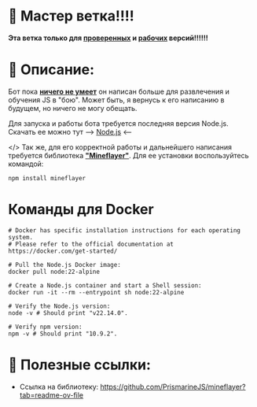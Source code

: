# 🚨 Мастер ветка!!!!
**Эта ветка только для <ins>проверенных</ins> и <ins>рабочих</ins> версий!!!!!!**

# 📜 Описание:
Бот пока <ins>**ничего не умеет**</ins> он написан больше для развлечения и обучения JS в "бою". Может быть, я вернусь к его написанию в будущем, но ничего не могу обещать.

Для запуска и работы бота требуется последняя версия Node.js. Скачать ее можно тут --> [Node.js](https://nodejs.org/en) <--

</> Так же, для его корректной работы и дальнейшего написания требуется библиотека <ins>**"Mineflayer"**</ins>. Для ее установки воспользуйтесь командой:
```
npm install mineflayer
```

# Команды для Docker
```
# Docker has specific installation instructions for each operating system.
# Please refer to the official documentation at https://docker.com/get-started/

# Pull the Node.js Docker image:
docker pull node:22-alpine

# Create a Node.js container and start a Shell session:
docker run -it --rm --entrypoint sh node:22-alpine

# Verify the Node.js version:
node -v # Should print "v22.14.0".

# Verify npm version:
npm -v # Should print "10.9.2".
```

# 🔗 Полезные ссылки:
- Ссылка на библиотеку: https://github.com/PrismarineJS/mineflayer?tab=readme-ov-file

